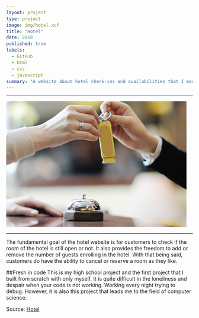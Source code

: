 ```yaml
---
layout: project
type: project
image: img/hotel.xcf
title: "Hotel"
date: 2018
published: true
labels:
  - GitHub
  - html
  - css
  - javascript
summary: "A website about hotel check-ins and availabilities that I made in high school."
---
```

<hr>
<img class="img-fluid" src="../img/hotel1.png">
<hr>
The fundamental goal of the hotel website is for customers to check if the room of the hotel is still
open or not. It also provides the freedom to add or remove the number of guests enrolling in the hotel.
With that being said, customers do have the ability to cancel or reserve a room as they like.

##Fresh in code
This is my high school project and the first project that I built from scratch with only myself. It is quite difficult in the loneliness and despair when your 
code is not working. Working every night trying to debug. However, it is also this project that leads me to the field of computer science. 


Source: <a href="https://github.com/HHeOC/hotel"><i class="large github icon "></i>Hotel</a>
